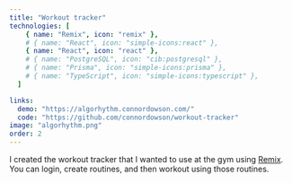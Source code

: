 ```yaml
---
title: "Workout tracker"
technologies: [
    { name: "Remix", icon: "remix" },
    # { name: "React", icon: "simple-icons:react" },
    { name: "React", icon: "react" },
    # { name: "PostgreSQL", icon: "cib:postgresql" },
    # { name: "Prisma", icon: "simple-icons:prisma" },
    # { name: "TypeScript", icon: "simple-icons:typescript" },
  ]

links:
  demo: "https://algorhythm.connordowson.com/"
  code: "https://github.com/connordowson/workout-tracker"
image: "algorhythm.png"
order: 2
---
```


I created the workout tracker that I wanted to use at the gym using [Remix](https://remix.run). You can login, create routines, and then workout using those routines.
